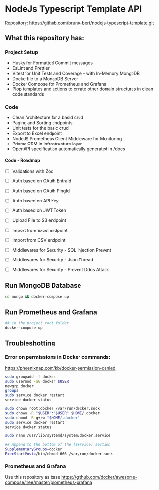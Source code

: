 # NodeJs Typescript Template API

Repository: https://github.com/bruno-bert/nodejs-typescript-template.git

## What this repository has:

### Project Setup
- Husky for Formatted Commit messages 
- EsLint and Prettier
- Vitest for Unit Tests and Coverage - with In-Memory MongoDB
- Dockerfile to a MongoDB Server 
- Docker Compose for Prometheus and Grafana
- Plop templates and actions to create other domain structures in clean code standards

### Code
- Clean Architecture for a basid crud
- Paging and Sorting endpoints
- Unit tests for the basic crud
- Export to Excel endpoint
- NodeJS Prometheus Client Middleware for Monitoring
- Prisma ORM in infrastructure layer 
- OpenAPI specification automatically generated in /docs


#### Code - Roadmap
- [ ] Validations with Zod
- [ ] Auth based on OAuth EntraId
- [ ] Auth based on OAuth PingId
- [ ] Auth based on API Key
- [ ] Auth based on JWT Token
- [ ] Upload File to S3 endpoint
- [ ] Import from Excel endpoint
- [ ] Import from CSV endpoint
- [ ] Middlewares for Security - SQL Injection Prevent
- [ ] Middlewares for Security - Json Thread
- [ ] Middlewares for Security - Prevent Ddos Attack

 

## Run MongoDB Database

```bash
cd mongo && docker-compose up
```

## Run Prometheus and Grafana

```bash
## in the project root folder
docker-compose up
```


 ## Troubleshotting
 
 ### Error on permissions in Docker commands: 
 
 https://phoenixnap.com/kb/docker-permission-denied

 ```bash
sudo groupadd -f docker
sudo usermod -aG docker $USER
newgrp docker
groups
sudo service docker restart
service docker status
 ```

 ```bash
sudo chown root:docker /var/run/docker.sock
sudo chown -R "$USER":"$USER" $HOME/.docker
sudo chmod -R g+rw "$HOME/.docker"
sudo service docker restart
service docker status
 ```

```bash
sudo nano /usr/lib/systemd/system/docker.service

## Append to the bottom of the [Service] section
SupplementaryGroups=docker    
ExecStartPost=/bin/chmod 666 /var/run/docker.sock
```



 ### Prometheus and Grafana

Use this repository as base
 https://github.com/docker/awesome-compose/tree/master/prometheus-grafana

